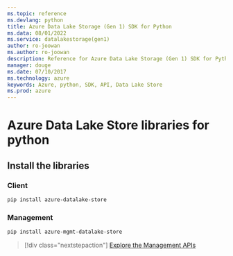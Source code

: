 ```yaml
---
ms.topic: reference
ms.devlang: python
title: Azure Data Lake Storage (Gen 1) SDK for Python
ms.data: 08/01/2022
ms.service: datalakestorage(gen1)
author: ro-joowan
ms.author: ro-joowan
description: Reference for Azure Data Lake Storage (Gen 1) SDK for Python
manager: douge
ms.date: 07/10/2017
ms.technology: azure
keywords: Azure, python, SDK, API, Data Lake Store
ms.prod: azure
---
```

# Azure Data Lake Store libraries for python

## Install the libraries
### Client

```bash
pip install azure-datalake-store
```

### Management

```bash
pip install azure-mgmt-datalake-store
```
> [!div class="nextstepaction"]
> [Explore the Management APIs](/python/api/overview/azure/datalakestore/management)